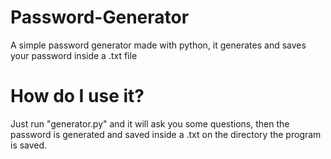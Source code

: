 # Password-Generator
A simple password generator made with python, it generates and saves your password inside a .txt file

# How do I use it?

Just run "generator.py" and it will ask you some questions, then the password is generated and saved inside a .txt on the directory the program is saved.
